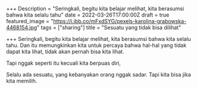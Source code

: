 +++
Description = "Seringkali, begitu kita belajar melihat, kita berasumsi bahwa kita selalu tahu"
date = 2022-03-26T17:00:00Z
draft = true
featured_image = "https://i.ibb.co/mFxdSYG/pexels-karolina-grabowska-4468154.jpg"
tags = ["sharing"]
title = "Sesuatu yang tidak bisa dilihat"

+++
Seringkali, begitu kita belajar melihat, kita berasumsi bahwa kita selalu tahu. Dan itu memungkinkan kita untuk percaya bahwa hal-hal yang tidak dapat kita lihat, tidak akan pernah bisa kita lihat.

Tapi nggak seperti itu kecuali kita berpuas diri,

Selalu ada sesuatu, yang kebanyakan orang nggak sadar. Tapi kita bisa jika kita memilih.